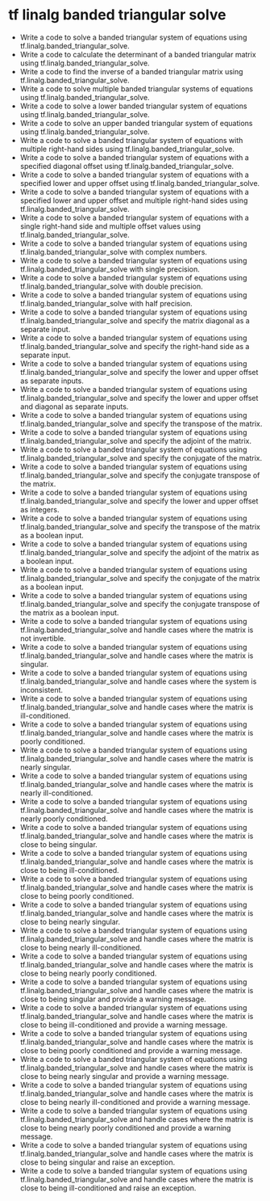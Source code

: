 # tf linalg banded triangular solve

- Write a code to solve a banded triangular system of equations using tf.linalg.banded_triangular_solve.
- Write a code to calculate the determinant of a banded triangular matrix using tf.linalg.banded_triangular_solve.
- Write a code to find the inverse of a banded triangular matrix using tf.linalg.banded_triangular_solve.
- Write a code to solve multiple banded triangular systems of equations using tf.linalg.banded_triangular_solve.
- Write a code to solve a lower banded triangular system of equations using tf.linalg.banded_triangular_solve.
- Write a code to solve an upper banded triangular system of equations using tf.linalg.banded_triangular_solve.
- Write a code to solve a banded triangular system of equations with multiple right-hand sides using tf.linalg.banded_triangular_solve.
- Write a code to solve a banded triangular system of equations with a specified diagonal offset using tf.linalg.banded_triangular_solve.
- Write a code to solve a banded triangular system of equations with a specified lower and upper offset using tf.linalg.banded_triangular_solve.
- Write a code to solve a banded triangular system of equations with a specified lower and upper offset and multiple right-hand sides using tf.linalg.banded_triangular_solve.
- Write a code to solve a banded triangular system of equations with a single right-hand side and multiple offset values using tf.linalg.banded_triangular_solve.
- Write a code to solve a banded triangular system of equations using tf.linalg.banded_triangular_solve with complex numbers.
- Write a code to solve a banded triangular system of equations using tf.linalg.banded_triangular_solve with single precision.
- Write a code to solve a banded triangular system of equations using tf.linalg.banded_triangular_solve with double precision.
- Write a code to solve a banded triangular system of equations using tf.linalg.banded_triangular_solve with half precision.
- Write a code to solve a banded triangular system of equations using tf.linalg.banded_triangular_solve and specify the matrix diagonal as a separate input.
- Write a code to solve a banded triangular system of equations using tf.linalg.banded_triangular_solve and specify the right-hand side as a separate input.
- Write a code to solve a banded triangular system of equations using tf.linalg.banded_triangular_solve and specify the lower and upper offset as separate inputs.
- Write a code to solve a banded triangular system of equations using tf.linalg.banded_triangular_solve and specify the lower and upper offset and diagonal as separate inputs.
- Write a code to solve a banded triangular system of equations using tf.linalg.banded_triangular_solve and specify the transpose of the matrix.
- Write a code to solve a banded triangular system of equations using tf.linalg.banded_triangular_solve and specify the adjoint of the matrix.
- Write a code to solve a banded triangular system of equations using tf.linalg.banded_triangular_solve and specify the conjugate of the matrix.
- Write a code to solve a banded triangular system of equations using tf.linalg.banded_triangular_solve and specify the conjugate transpose of the matrix.
- Write a code to solve a banded triangular system of equations using tf.linalg.banded_triangular_solve and specify the lower and upper offset as integers.
- Write a code to solve a banded triangular system of equations using tf.linalg.banded_triangular_solve and specify the transpose of the matrix as a boolean input.
- Write a code to solve a banded triangular system of equations using tf.linalg.banded_triangular_solve and specify the adjoint of the matrix as a boolean input.
- Write a code to solve a banded triangular system of equations using tf.linalg.banded_triangular_solve and specify the conjugate of the matrix as a boolean input.
- Write a code to solve a banded triangular system of equations using tf.linalg.banded_triangular_solve and specify the conjugate transpose of the matrix as a boolean input.
- Write a code to solve a banded triangular system of equations using tf.linalg.banded_triangular_solve and handle cases where the matrix is not invertible.
- Write a code to solve a banded triangular system of equations using tf.linalg.banded_triangular_solve and handle cases where the matrix is singular.
- Write a code to solve a banded triangular system of equations using tf.linalg.banded_triangular_solve and handle cases where the system is inconsistent.
- Write a code to solve a banded triangular system of equations using tf.linalg.banded_triangular_solve and handle cases where the matrix is ill-conditioned.
- Write a code to solve a banded triangular system of equations using tf.linalg.banded_triangular_solve and handle cases where the matrix is poorly conditioned.
- Write a code to solve a banded triangular system of equations using tf.linalg.banded_triangular_solve and handle cases where the matrix is nearly singular.
- Write a code to solve a banded triangular system of equations using tf.linalg.banded_triangular_solve and handle cases where the matrix is nearly ill-conditioned.
- Write a code to solve a banded triangular system of equations using tf.linalg.banded_triangular_solve and handle cases where the matrix is nearly poorly conditioned.
- Write a code to solve a banded triangular system of equations using tf.linalg.banded_triangular_solve and handle cases where the matrix is close to being singular.
- Write a code to solve a banded triangular system of equations using tf.linalg.banded_triangular_solve and handle cases where the matrix is close to being ill-conditioned.
- Write a code to solve a banded triangular system of equations using tf.linalg.banded_triangular_solve and handle cases where the matrix is close to being poorly conditioned.
- Write a code to solve a banded triangular system of equations using tf.linalg.banded_triangular_solve and handle cases where the matrix is close to being nearly singular.
- Write a code to solve a banded triangular system of equations using tf.linalg.banded_triangular_solve and handle cases where the matrix is close to being nearly ill-conditioned.
- Write a code to solve a banded triangular system of equations using tf.linalg.banded_triangular_solve and handle cases where the matrix is close to being nearly poorly conditioned.
- Write a code to solve a banded triangular system of equations using tf.linalg.banded_triangular_solve and handle cases where the matrix is close to being singular and provide a warning message.
- Write a code to solve a banded triangular system of equations using tf.linalg.banded_triangular_solve and handle cases where the matrix is close to being ill-conditioned and provide a warning message.
- Write a code to solve a banded triangular system of equations using tf.linalg.banded_triangular_solve and handle cases where the matrix is close to being poorly conditioned and provide a warning message.
- Write a code to solve a banded triangular system of equations using tf.linalg.banded_triangular_solve and handle cases where the matrix is close to being nearly singular and provide a warning message.
- Write a code to solve a banded triangular system of equations using tf.linalg.banded_triangular_solve and handle cases where the matrix is close to being nearly ill-conditioned and provide a warning message.
- Write a code to solve a banded triangular system of equations using tf.linalg.banded_triangular_solve and handle cases where the matrix is close to being nearly poorly conditioned and provide a warning message.
- Write a code to solve a banded triangular system of equations using tf.linalg.banded_triangular_solve and handle cases where the matrix is close to being singular and raise an exception.
- Write a code to solve a banded triangular system of equations using tf.linalg.banded_triangular_solve and handle cases where the matrix is close to being ill-conditioned and raise an exception.